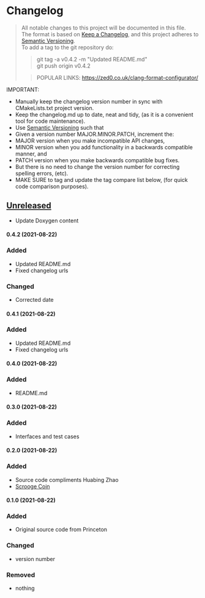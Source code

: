# Changelog
> All notable changes to this project will be documented in this file.</br>
The format is based on [Keep a Changelog](https://keepachangelog.com/en/1.0.0/), and this project adheres to [Semantic Versioning](https://semver.org/spec/v2.0.0.html).</br>
> To add a tag to the git repository do:
> > git tag -a v0.4.2 -m "Updated README.md"</br>
> > git push origin v0.4.2
> >
>
> > POPULAR LINKS:
> https://zed0.co.uk/clang-format-configurator/
>

IMPORTANT: 
- Manually keep the changelog version number in sync with CMakeLists.txt project version.<br>
- Keep the changelog.md up to date, neat and tidy, (as it is a convenient tool for code maintenance).<br>
- Use [Semantic Versioning](https://semver.org/spec/v2.0.0.html) such that<br>
- Given a version number MAJOR.MINOR.PATCH, increment the:<br>
- MAJOR version when you make incompatible API changes,<br>
- MINOR version when you add functionality in a backwards compatible manner, and<br>
- PATCH version when you make backwards compatible bug fixes. <br>
- But there is no need to change the version number for correcting spelling errors, (etc).<br>
- MAKE SURE to tag and update the tag compare list below, (for quick code comparison purposes).<br>

## [Unreleased]
- Update Doxygen content

#### 0.4.2 (2021-08-22)
### Added
- Updated README.md
- Fixed changelog urls
### Changed
- Corrected date

#### 0.4.1 (2021-08-22)
### Added
- Updated README.md
- Fixed changelog urls

#### 0.4.0 (2021-08-22)
### Added
- README.md

#### 0.3.0 (2021-08-22)
### Added
- Interfaces and test cases

#### 0.2.0 (2021-08-22)
### Added
- Source code compliments Huabing Zhao
- [Scrooge Coin](https://medium.com/@zhaohuabing/scrooge-coin-c1d1d1e9fd00)

#### 0.1.0 (2021-08-22)
### Added
- Original source code from Princeton

### Changed
- version number

### Removed
- nothing

[Unreleased]: https://github.com/perriera/CoureraBitcoin/compare/v0.4.2..HEAD
[0.4.2]: https://github.com/perriera/CoureraBitcoin/compare/v0.4.1...v0.4.2
[0.4.1]: https://github.com/perriera/CoureraBitcoin/compare/v0.4.0...v0.4.1
[0.4.0]: https://github.com/perriera/CoureraBitcoin/compare/v0.3.0...v0.4.0
[0.3.0]: https://github.com/perriera/CoureraBitcoin/compare/v0.3.0...v0.4.0
[0.2.0]: https://medium.com/@zhaohuabing/scrooge-coin-c1d1d1e9fd00
[0.1.0]: https://www.coursera.org/learn/cryptocurrency/home/welcome
